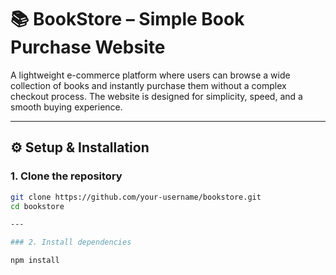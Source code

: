 # 📚 BookStore – Simple Book Purchase Website

A lightweight e-commerce platform where users can browse a wide collection of books and instantly purchase them without a complex checkout process. The website is designed for simplicity, speed, and a smooth buying experience.

---

## ⚙️ Setup & Installation

### 1. Clone the repository

```bash
git clone https://github.com/your-username/bookstore.git
cd bookstore

---

### 2. Install dependencies

npm install
```
